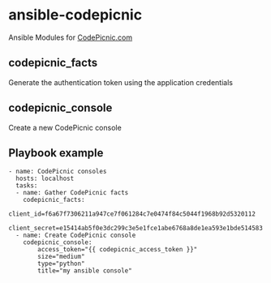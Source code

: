 # ansible-codepicnic
Ansible Modules for [CodePicnic.com](https://codepicnic.com/docs/api "CodePicnic API")

## codepicnic_facts
Generate the authentication token using the application credentials

## codepicnic_console
Create a new CodePicnic console

## Playbook example

    - name: CodePicnic consoles
      hosts: localhost
      tasks:
  	  - name: Gather CodePicnic facts
        codepicnic_facts:
            client_id=f6a67f7306211a947ce7f061284c7e0474f84c5044f1968b92d5320112 
            client_secret=e15414ab5f0e3dc299c3e5e1fce1abe6768a8de1ea593e1bde514583
      - name: Create CodePicnic console
        codepicnic_console:
      	    access_token="{{ codepicnic_access_token }}"
            size="medium"
            type="python"
            title="my ansible console"
         